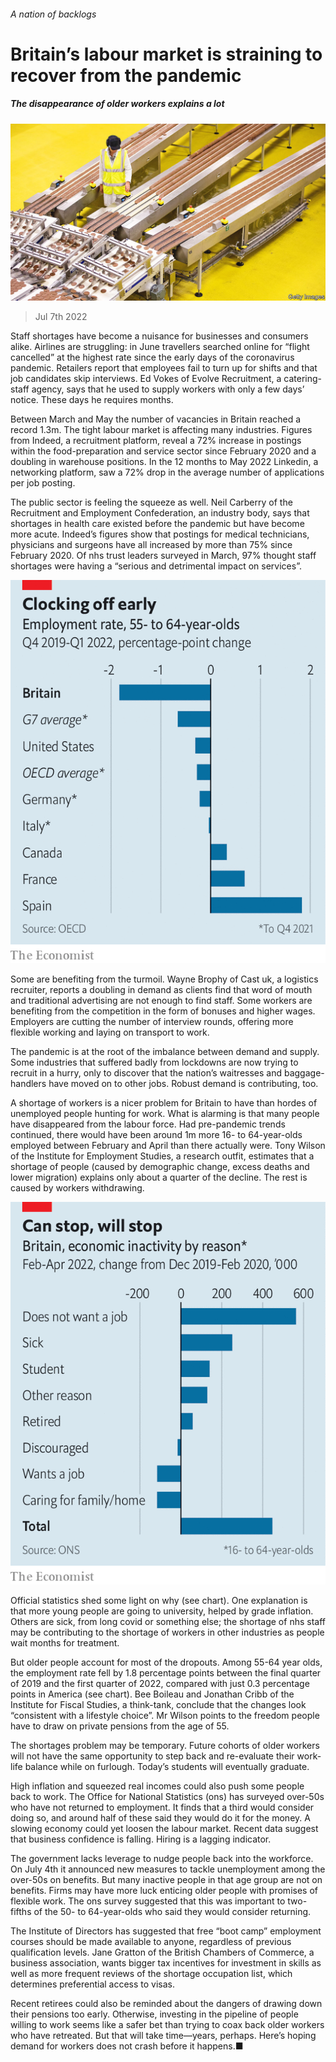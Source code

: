 ###### A nation of backlogs

# Britain’s labour market is straining to recover from the pandemic 

##### The disappearance of older workers explains a lot 

![image](images/20220709_BRP002.jpg) 

> Jul 7th 2022 

Staff shortages have become a nuisance for businesses and consumers alike. Airlines are struggling: in June travellers searched online for “flight cancelled” at the highest rate since the early days of the coronavirus pandemic. Retailers report that employees fail to turn up for shifts and that job candidates skip interviews. Ed Vokes of Evolve Recruitment, a catering-staff agency, says that he used to supply workers with only a few days’ notice. These days he requires months.

Between March and May the number of vacancies in Britain reached a record 1.3m. The tight labour market is affecting many industries. Figures from Indeed, a recruitment platform, reveal a 72% increase in postings within the food-preparation and service sector since February 2020 and a doubling in warehouse positions. In the 12 months to May 2022 Linkedin, a networking platform, saw a 72% drop in the average number of applications per job posting.

The public sector is feeling the squeeze as well. Neil Carberry of the Recruitment and Employment Confederation, an industry body, says that shortages in health care existed before the pandemic but have become more acute. Indeed’s figures show that postings for medical technicians, physicians and surgeons have all increased by more than 75% since February 2020. Of nhs trust leaders surveyed in March, 97% thought staff shortages were having a “serious and detrimental impact on services”.

![image](images/20220709_BRC077.png) 


Some are benefiting from the turmoil. Wayne Brophy of Cast uk, a logistics recruiter, reports a doubling in demand as clients find that word of mouth and traditional advertising are not enough to find staff. Some workers are benefiting from the competition in the form of bonuses and higher wages. Employers are cutting the number of interview rounds, offering more flexible working and laying on transport to work.

The pandemic is at the root of the imbalance between demand and supply. Some industries that suffered badly from lockdowns are now trying to recruit in a hurry, only to discover that the nation’s waitresses and baggage-handlers have moved on to other jobs. Robust demand is contributing, too. 

A shortage of workers is a nicer problem for Britain to have than hordes of unemployed people hunting for work. What is alarming is that many people have disappeared from the labour force. Had pre-pandemic trends continued, there would have been around 1m more 16- to 64-year-olds employed between February and April than there actually were. Tony Wilson of the Institute for Employment Studies, a research outfit, estimates that a shortage of people (caused by demographic change, excess deaths and lower migration) explains only about a quarter of the decline. The rest is caused by workers withdrawing. 

![image](images/20220709_BRC085.png) 


Official statistics shed some light on why (see chart). One explanation is that more young people are going to university, helped by grade inflation. Others are sick, from long covid or something else; the shortage of nhs staff may be contributing to the shortage of workers in other industries as people wait months for treatment. 

But older people account for most of the dropouts. Among 55-64 year olds, the employment rate fell by 1.8 percentage points between the final quarter of 2019 and the first quarter of 2022, compared with just 0.3 percentage points in America (see chart). Bee Boileau and Jonathan Cribb of the Institute for Fiscal Studies, a think-tank, conclude that the changes look “consistent with a lifestyle choice”. Mr Wilson points to the freedom people have to draw on private pensions from the age of 55.

The shortages problem may be temporary. Future cohorts of older workers will not have the same opportunity to step back and re-evaluate their work-life balance while on furlough. Today’s students will eventually graduate. 

High inflation and squeezed real incomes could also push some people back to work. The Office for National Statistics (ons) has surveyed over-50s who have not returned to employment. It finds that a third would consider doing so, and around half of these said they would do it for the money. A slowing economy could yet loosen the labour market. Recent data suggest that business confidence is falling. Hiring is a lagging indicator.

The government lacks leverage to nudge people back into the workforce. On July 4th it announced new measures to tackle unemployment among the over-50s on benefits. But many inactive people in that age group are not on benefits. Firms may have more luck enticing older people with promises of flexible work. The ons survey suggested that this was important to two-fifths of the 50- to 64-year-olds who said they would consider returning.

The Institute of Directors has suggested that free “boot camp” employment courses should be made available to anyone, regardless of previous qualification levels. Jane Gratton of the British Chambers of Commerce, a business association, wants bigger tax incentives for investment in skills as well as more frequent reviews of the shortage occupation list, which determines preferential access to visas. 

Recent retirees could also be reminded about the dangers of drawing down their pensions too early. Otherwise, investing in the pipeline of people willing to work seems like a safer bet than trying to coax back older workers who have retreated. But that will take time—years, perhaps. Here’s hoping demand for workers does not crash before it happens.■

